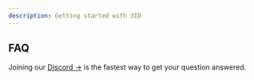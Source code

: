 ```yaml
---
description: Getting started with 3ID
---
```


## FAQ

Joining our [Discord →](https://discord.gg/UgwAsJf6C5) is the fastest way to get your question answered.
